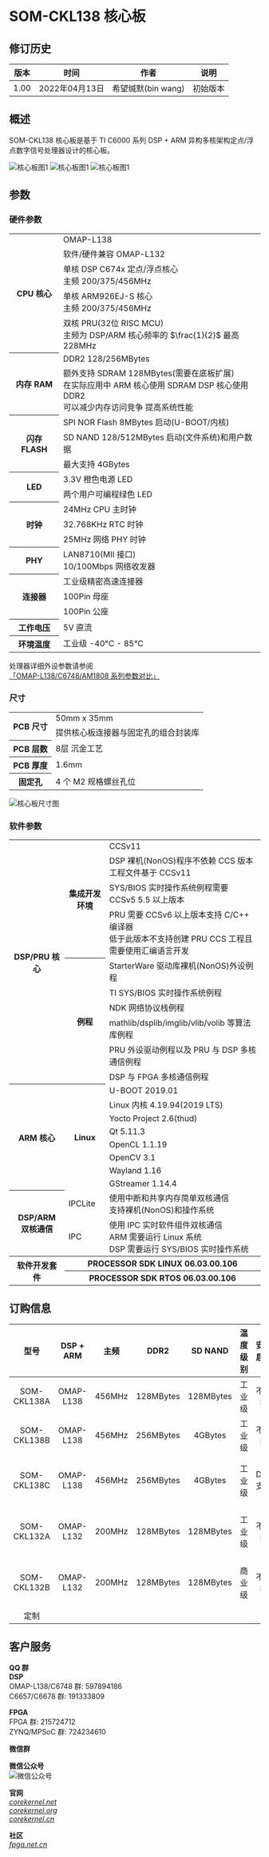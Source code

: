 # SOM-CKL138 核心板

## 修订历史
| 版本 |      时间      |        作者        |    说明    |
| :--: | :------------: | :----------------: | :--------: |
| 1.00 | 2022年04月13日 | 希望缄默(bin wang) | 初始版本   |

## 概述
SOM-CKL138 核心板是基于 TI C6000 系列 DSP + ARM 异构多核架构定点/浮点数字信号处理器设计的核心板。  

![核心板图1](SOM-CKL138_1.jpg)
![核心板图1](SOM-CKL138_3.jpg)
![核心板图1](SOM-CKL138_2.jpg)

## 参数
### 硬件参数
<table align="center">
    <tr>
        <th rowspan = "6">CPU 核心</th>
    </tr>
	<tr>
        <td>OMAP-L138</td>
    </tr>
	<tr>
        <td>软件/硬件兼容 OMAP-L132</td>
    </tr>
    <tr>
        <td>单核 DSP C674x 定点/浮点核心 <br> 主频 200/375/456MHz</td>
    </tr>
	<tr>
        <td>单核 ARM926EJ-S 核心 <br> 主频 200/375/456MHz</td>
    </tr>
    <tr>
        <td>双核 PRU(32位 RISC MCU) <br> 主频为 DSP/ARM 核心频率的 $\frac{1}{2}$ 最高 228MHz</td>
    </tr>
	<tr>
        <th rowspan = "3">内存 RAM</td>
    </tr>
	<tr>
		<td>DDR2 128/256MBytes</td>
    </tr>
	<tr>
		<td>额外支持 SDRAM 128MBytes(需要在底板扩展) <br>
		    在实际应用中 ARM 核心使用 SDRAM DSP 核心使用 DDR2 <br>
			可以减少内存访问竞争 提高系统性能
		</td>
    </tr>
	<tr>
        <th rowspan = "4">闪存 FLASH</td>
    </tr>
	<tr>
		<td>SPI NOR Flash 8MBytes 启动(U-BOOT/内核)</td>
    </tr>
	<tr>
		<td>SD NAND 128/512MBytes 启动(文件系统)和用户数据</td>
    </tr>
	<tr>
		<td>最大支持 4GBytes</td>
    </tr>
	<tr>
        <th rowspan = "3">LED</td>
    </tr>
	<tr>
		<td>3.3V 橙色电源 LED</td>
    </tr>
	<tr>
		<td>两个用户可编程绿色 LED</td>
    </tr>
	<tr>
        <th rowspan = "4">时钟</td>
    </tr>
	<tr>
		<td>24MHz CPU 主时钟</td>
    </tr>
	<tr>
		<td>32.768KHz RTC 时钟</td>
    </tr>
	<tr>
		<td>25MHz 网络 PHY 时钟</td>
    </tr>
	<tr>
		<th rowspan = "2">PHY</td>
    </tr>
	<tr>
		<td>LAN8710(MII 接口) <br>
		    10/100Mbps 网络收发器</td>
    </tr>
	<tr>
		<th rowspan = "4">连接器</td>
    </tr>
	<tr>
		<td>工业级精密高速连接器</td>
    </tr>
	<tr>
		<td>100Pin 母座</td>
    </tr>
	<tr>
		<td>100Pin 公座</td>
    </tr>
	<tr>
		<th rowspan = "2">工作电压</td>
    </tr>
	<tr>
		<td>5V 直流</td>
    </tr>
	<tr>
		<th rowspan = "2">环境温度</td>
    </tr>
	<tr>
		<td>工业级 -40°C - 85°C</td>
    </tr>
</table>

处理器详细外设参数请参阅  
[「OMAP-L138/C6748/AM1808 系列参数对比」](zh-cn/DSP/OMAP-L138_系列参数对比)

### 尺寸
<table align="center">
	<tr>
		<th rowspan = "3">PCB 尺寸</td>
    </tr>
	<tr>
		<td>50mm x 35mm</td>
    </tr>
	<tr>
		<td>提供核心板连接器与固定孔的组合封装库</td>
    </tr>
	<tr>
		<th rowspan = "2">PCB 层数</td>
    </tr>
	<tr>
		<td>8层 沉金工艺</td>
    </tr>
	<tr>
		<th rowspan = "2">PCB 厚度</td>
    </tr>
	<tr>
		<td>1.6mm</td>
    </tr>
	<tr>
		<th rowspan = "2">固定孔</td>
    </tr>
	<tr>
		<td>4 个 M2 规格螺丝孔位</td>
    </tr>
</table>

![核心板尺寸图](SOM-CK6748_PCB.png)

### 软件参数
<table align="center">
    <tr>
        <th rowspan = "13">DSP/PRU 核心</th>
    </tr>
    <tr>
        <th rowspan = "5">集成开发环境</th>
    </tr>
	<tr>
        <td>CCSv11</td>
    </tr>
    <tr>
        <td>DSP 裸机(NonOS)程序不依赖 CCS 版本 工程文件基于 CCSv11</td>
    </tr>
    <tr>
        <td>SYS/BIOS 实时操作系统例程需要 CCSv5 5.5 以上版本</td>
    </tr>
	<tr>
        <td>PRU 需要 CCSv6 以上版本支持 C/C++ 编译器 <br> 低于此版本不支持创建 PRU CCS 工程且需要使用汇编语言开发</td>
    </tr>
	<tr>
        <th rowspan = "7">例程</td>
    </tr>
	<tr>
		<td>StarterWare 驱动库裸机(NonOS)外设例程</td>
    </tr>
	<tr>
		<td>TI SYS/BIOS 实时操作系统例程</td>
    </tr>
	<tr>
		<td>NDK 网络协议栈例程</td>
    </tr>
	<tr>
		<td>mathlib/dsplib/imglib/vlib/volib 等算法库例程</td>
    </tr>
	<tr>
		<td>PRU 外设驱动例程以及 PRU 与 DSP 多核通信例程</td>
    </tr>
	<tr>
		<td>DSP 与 FPGA 多核通信例程</td>
    </tr>
	<tr>
        <th rowspan = "10">ARM 核心</th>
    </tr>
    <tr>
        <th rowspan = "9">Linux</th>
    </tr>
	<tr>
        <td>U-BOOT 2019.01</td>
    </tr>
    <tr>
        <td>Linux 内核 4.19.94(2019 LTS)</td>
    </tr>
    <tr>
        <td>Yocto Project 2.6(thud)</td>
    </tr>
	<tr>
        <td>Qt 5.11.3</td>
    </tr>
	<tr>
        <td>OpenCL 1.1.19</td>
    </tr>
	<tr>
        <td>OpenCV 3.1</td>
    </tr>
	<tr>
        <td>Wayland 1.16</td>
    </tr>
	<tr>
        <td>GStreamer 1.14.4</td>
    </tr>
	<tr>
        <th rowspan = "3">DSP/ARM 双核通信</th>
    </tr>
	<tr>
        <td>IPCLite</td>
		<td>使用中断和共享内存简单双核通信 <br> 支持裸机(NonOS)和操作系统</td>
    </tr>
    <tr>
        <td>IPC</td>
		<td>使用 IPC 实时软件组件双核通信 <br> ARM 需要运行 Linux 系统 <br> DSP 需要运行 SYS/BIOS 实时操作系统</td>
    </tr>
    <tr>
        <th rowspan = "3">软件开发套件</td>
    </tr>
	<tr>
        <th colspan = "2">PROCESSOR SDK LINUX 06.03.00.106</td>
    </tr>
	<tr>
        <th colspan = "2">PROCESSOR SDK RTOS 06.03.00.106</td>
    </tr>
</table>

## 订购信息
|     型号    |  DSP + ARM  |   主频   |    DDR2   |  SD NAND  | 温度级别 | 安全启动 |   其它   |
| :---------: | :---------: | :------: | :-------: | :-------: | :------: | :------: | :------: |
| SOM-CKL138A |  OMAP-L138  |  456MHz  | 128MBytes | 128MBytes |  工业级  |  不支持  |          |
| SOM-CKL138B |  OMAP-L138  |  456MHz  | 256MBytes |  4GBytes  |  工业级  |  不支持  |          |
| SOM-CKL138C |  OMAP-L138  |  456MHz  | 256MBytes |  4GBytes  |  工业级  | DSP 支持 | 程序加密 |
| SOM-CKL132A |  OMAP-L132  |  200MHz  | 128MBytes | 128MBytes |  工业级  |  不支持  | 超低功耗 |
| SOM-CKL132B |  OMAP-L132  |  200MHz  | 128MBytes | 128MBytes |  商业级  |  不支持  | 超低功耗 |
|     定制    |             |          |           |           |          |          |          |

## 客户服务
**QQ 群**  
**DSP**  
OMAP-L138/C6748 群: 597894186  
C6657/C6678 群: 191333809  

**FPGA**  
FPGA 群: 215724712  
ZYNQ/MPSoC 群: 724234610  

**微信群** 

**微信公众号**  
![微信公众号](../新核科技微信公众号.jpg)

**官网**  
[*corekernel.net*](http://corekernel.net)  
[*corekernel.org*](http://corekernel.org)  
[*corekernel.cn*](http://corekernel.cn)  

**社区**  
[*fpga.net.cn*](http://fpga.net.cn)